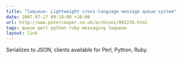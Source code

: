 ```yaml
---
title: "lwqueue: Lightweight cross-language message queue system"
date: 2007-07-17 09:19:09 +10:00
url: http://www.petercooper.co.uk/archives/001236.html
tags: queue perl python ruby messaging lwqueue
layout: link
---
```

Serializes to JSON, clients available for Perl, Python, Ruby.
